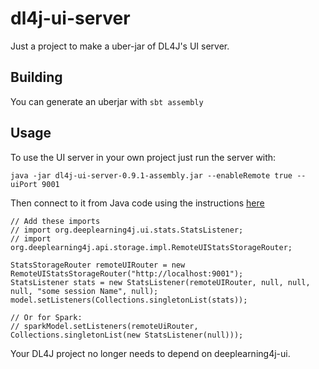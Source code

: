 # dl4j-ui-server

Just a project to make a uber-jar of DL4J's UI server.

## Building

You can generate an uberjar with `sbt assembly`

## Usage

To use the UI server in your own project just run the server with:

    java -jar dl4j-ui-server-0.9.1-assembly.jar --enableRemote true --uiPort 9001
    
Then connect to it from Java code using the instructions [here](https://deeplearning4j.org/visualization)

    // Add these imports
    // import org.deeplearning4j.ui.stats.StatsListener;
    // import org.deeplearning4j.api.storage.impl.RemoteUIStatsStorageRouter;
       
    StatsStorageRouter remoteUIRouter = new RemoteUIStatsStorageRouter("http://localhost:9001");
    StatsListener stats = new StatsListener(remoteUIRouter, null, null, null, "some session Name", null);
    model.setListeners(Collections.singletonList(stats));

    // Or for Spark:    
    // sparkModel.setListeners(remoteUiRouter, Collections.singletonList(new StatsListener(null)));
       
Your DL4J project no longer needs to depend on deeplearning4j-ui.
